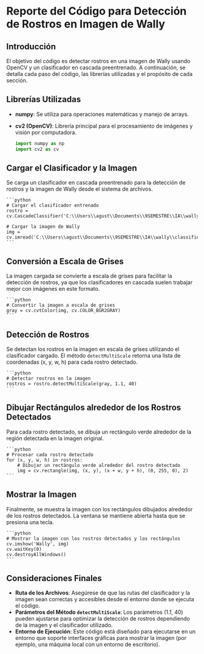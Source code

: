 # Reporte del Código para Detección de Rostros en Imagen de Wally

## Introducción
El objetivo del código es detectar rostros en una imagen de Wally usando OpenCV y un clasificador en cascada preentrenado. A continuación, se detalla cada paso del código, las librerías utilizadas y el propósito de cada sección.

## Librerías Utilizadas
- **numpy**: Se utiliza para operaciones matemáticas y manejo de arrays.
- **cv2 (OpenCV)**: Librería principal para el procesamiento de imágenes y visión por computadora.

    ```python
    import numpy as np
    import cv2 as cv
    ```

## Cargar el Clasificador y la Imagen
Se carga un clasificador en cascada preentrenado para la detección de rostros y la imagen de Wally desde el sistema de archivos.

    ```python
    # Cargar el clasificador entrenado
    rostro = cv.CascadeClassifier('C:\\Users\\agust\\Documents\\9SEMESTRE\\IA\\wally\\classifier\\cascade.xml')

    # Cargar la imagen de Wally
    img = cv.imread('C:\\Users\\agust\\Documents\\9SEMESTRE\\IA\\wally\\classifier\\w4.jpg')
    ```

## Conversión a Escala de Grises
La imagen cargada se convierte a escala de grises para facilitar la detección de rostros, ya que los clasificadores en cascada suelen trabajar mejor con imágenes en este formato.

    ```python
    # Convertir la imagen a escala de grises
    gray = cv.cvtColor(img, cv.COLOR_BGR2GRAY)
    ```

## Detección de Rostros
Se detectan los rostros en la imagen en escala de grises utilizando el clasificador cargado. El método `detectMultiScale` retorna una lista de coordenadas (x, y, w, h) para cada rostro detectado.

    ```python
    # Detectar rostros en la imagen
    rostros = rostro.detectMultiScale(gray, 1.1, 40)
    ```

## Dibujar Rectángulos alrededor de los Rostros Detectados
Para cada rostro detectado, se dibuja un rectángulo verde alrededor de la región detectada en la imagen original.

    ```python
    # Procesar cada rostro detectado
    for (x, y, w, h) in rostros:
        # Dibujar un rectángulo verde alrededor del rostro detectado
        img = cv.rectangle(img, (x, y), (x + w, y + h), (0, 255, 0), 2)
    ```

## Mostrar la Imagen
Finalmente, se muestra la imagen con los rectángulos dibujados alrededor de los rostros detectados. La ventana se mantiene abierta hasta que se presiona una tecla.

    ```python
    # Mostrar la imagen con los rostros detectados y los rectángulos
    cv.imshow('Wally', img)
    cv.waitKey(0)
    cv.destroyAllWindows()
    ```

## Consideraciones Finales
- **Ruta de los Archivos**: Asegúrese de que las rutas del clasificador y la imagen sean correctas y accesibles desde el entorno donde se ejecuta el código.
- **Parámetros del Método `detectMultiScale`**: Los parámetros (1.1, 40) pueden ajustarse para optimizar la detección de rostros dependiendo de la imagen y el clasificador utilizado.
- **Entorno de Ejecución**: Este código está diseñado para ejecutarse en un entorno que soporte interfaces gráficas para mostrar la imagen (por ejemplo, una máquina local con un entorno de escritorio).
